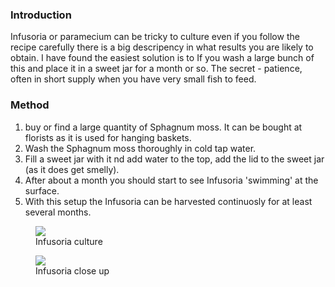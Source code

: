 ### Introduction

Infusoria or paramecium can be tricky to culture even if you follow the recipe carefully there is a big descripency in what results you are likely to obtain.  I have found the easiest solution is to   If you wash a large bunch of this and place it in a sweet jar for a month or so.  The secret - patience, often in short supply when you have very small fish to feed.

### Method

1. buy or find a large quantity of Sphagnum moss.  It can be bought at florists as it is used for hanging baskets.
2. Wash the Sphagnum moss thoroughly in cold tap water.
3. Fill a sweet jar with it nd add water to the top, add the lid to the sweet jar (as it does get smelly).
4. After about a month you should start to see Infusoria 'swimming' at the surface.
5. With this setup the Infusoria can be harvested continuosly for at least several months.

<figure>
  <img src="https://thekillifish.net/index_ATTACHMENTS/infusoria_2.jpeg" />
  <figcaption>Infusoria culture</figcaption>
</figure>

<figure>
  <img src="https://thekillifish.net/index_ATTACHMENTS/infusoria.jpeg" />
  <figcaption>Infusoria close up</figcaption>
</figure>
